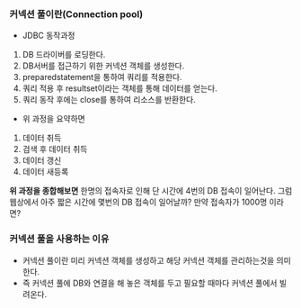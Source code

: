 ### 커넥션 풀이란(Connection pool)
- JDBC 동작과정
1. DB 드라이버를 로딩한다.
2. DB서버를 접근하기 위한 커넥션 객체를 생성한다.
3. preparedstatement을 통하여 쿼리를 적용한다.
4. 쿼리 적용 후 resultset이라는 객체를 통해 데이터를 얻는다.
5. 쿼리 동작 후에는 close를 통하여 리소스를 반환한다.

- 위 과정을 요약하면
1. 데이터 취득
2. 검색 후 데이터 취득
3. 데이터 갱신
4. 데이터 새등록

**위 과정을 종합해보면**
한명의 접속자로 인해 단 시간에 4번의 DB 접속이 일어난다. 그럼 웹상에서 아주 짧은 시간에 몇번의 DB 접속이 일어날까? 만약 접속자가 1000명 이라면?

### 커넥션 풀을 사용하는 이유
- 커넥션 풀이란 미리 커넥션 객체를 생성하고 해당 커넥션 객체를 관리하는것을 의미한다.
- 즉 커넥션 풀에 DB와 연결을 해 놓은 객체를 두고 필요할 때마다 커넥션 풀에서 빌려온다.